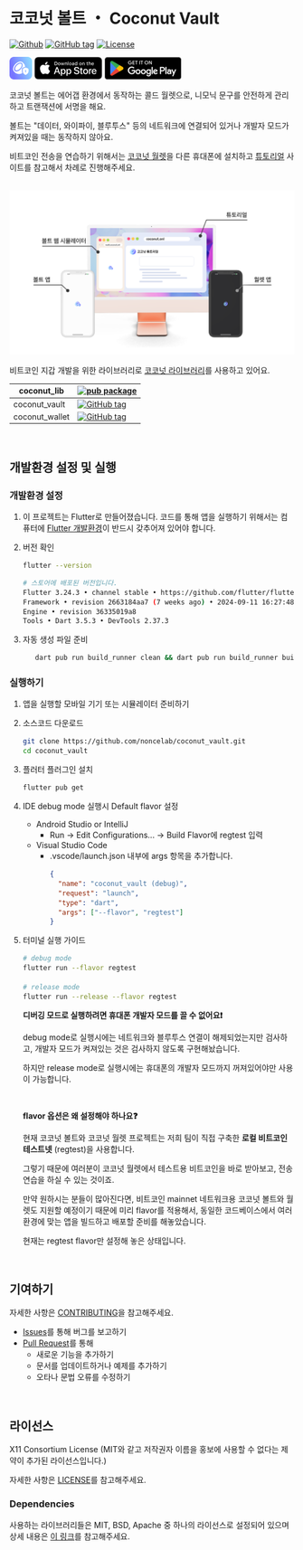 # 코코넛 볼트 ・ Coconut Vault

[![Github](https://img.shields.io/badge/github-Noncelab-orange?logo=github&logoColor=white)](https://github.com/noncelab)
[![GitHub tag](https://img.shields.io/badge/dynamic/yaml.svg?url=https://raw.githubusercontent.com/noncelab/coconut_vault/main/pubspec.yaml&query=$.version&label=Version)](https://github.com/noncelab/coconut_vault)
[![License](https://img.shields.io/badge/License-X11-green.svg)](https://github.com/noncelab/coconut_vault/blob/main/LICENSE)

[![Coconut Wallet Logo](./assets/readme/vault_logo_mainnet.png)]()
[![App Store Badge](./assets/readme/app-store-badge.png)](https://apps.apple.com/app/id6651839033)
[![Google Play Badge](./assets/readme/google-play-badge.png)](https://play.google.com/store/apps/details?id=onl.coconut.vault.regtest)

코코넛 볼트는 에어갭 환경에서 동작하는 콜드 월렛으로, 니모닉 문구를 안전하게 관리하고 트랜잭션에 서명을 해요. 

볼트는 "데이터, 와이파이, 블루투스" 등의 네트워크에 연결되어 있거나 개발자 모드가 켜져있을 때는 동작하지 않아요.

비트코인 전송을 연습하기 위해서는 [코코넛 월렛](https://github.com/noncelab/coconut_wallet)을 다른 휴대폰에 설치하고 [튜토리얼](https://noncelab.gitbook.io/coconut.onl) 사이트를 참고해서 차례로 진행해주세요.

<br/>

<img src="./assets/readme/coconut_universe_mainnet.webp" width="600"/>

<br/>

비트코인 지갑 개발을 위한 라이브러리로 [코코넛 라이브러리](https://pub.dartlang.org/packages/coconut_lib)를 사용하고 있어요.

| coconut_lib         | [![pub package](https://img.shields.io/pub/v/coconut_lib.svg?label=coconut_lib&color=blue)](https://pub.dartlang.org/packages/coconut_lib)                 |
| ---------------- | ------------------------------------------------------------------------------------------------------------------------------------------------- |
| coconut_vault | [![GitHub tag](https://img.shields.io/badge/dynamic/yaml.svg?url=https://raw.githubusercontent.com/noncelab/coconut_vault/main/pubspec.yaml&query=$.version&label=coconut_vault)](https://github.com/noncelab/coconut_vault) |
| coconut_wallet | [![GitHub tag](https://img.shields.io/badge/dynamic/yaml.svg?url=https://raw.githubusercontent.com/noncelab/coconut_wallet/main/pubspec.yaml&query=$.version&label=coconut_wallet)](https://github.com/noncelab/coconut_wallet) |

<br/>

## 개발환경 설정 및 실행

### 개발환경 설정

1. 이 프로젝트는 Flutter로 만들어졌습니다.
코드를 통해 앱을 실행하기 위해서는 컴퓨터에 [Flutter 개발환경](https://docs.flutter.dev/get-started/install)이 반드시 갖추어져 있어야 합니다.

2. 버전 확인
    ```bash
    flutter --version
    ```

    ```bash
    # 스토어에 배포된 버전입니다.
    Flutter 3.24.3 • channel stable • https://github.com/flutter/flutter.git
    Framework • revision 2663184aa7 (7 weeks ago) • 2024-09-11 16:27:48 -0500
    Engine • revision 36335019a8
    Tools • Dart 3.5.3 • DevTools 2.37.3

3. 자동 생성 파일 준비

   ```bash
      dart pub run build_runner clean && dart pub run build_runner build --delete-conflicting-outputs && dart pub run slang
   ```

### 실행하기

1. 앱을 실행할 모바일 기기 또는 시뮬레이터 준비하기

2. 소스코드 다운로드
   ```bash
   git clone https://github.com/noncelab/coconut_vault.git
   cd coconut_vault
   ```

3. 플러터 플러그인 설치
   ```bash
   flutter pub get
   ```

4. IDE debug mode 실행시 Default flavor 설정
    * Android Studio or IntelliJ 
        *  Run -> Edit Configurations... -> Build Flavor에 regtest 입력
    * Visual Studio Code
        * .vscode/launch.json 내부에 args 항목을 추가합니다.
          ```json
          {
            "name": "coconut_vault (debug)",
            "request": "launch",
            "type": "dart",
            "args": ["--flavor", "regtest"]
          }
          ```

5. 터미널 실행 가이드
    ```bash
    # debug mode
    flutter run --flavor regtest

    # release mode
    flutter run --release --flavor regtest
    ```

    **디버깅 모드로 실행하려면 휴대폰 개발자 모드를 끌 수 없어요❗**

    debug mode로 실행시에는 네트워크와 블루투스 연결이 해제되었는지만 검사하고, 개발자 모드가 켜져있는 것은 검사하지 않도록 구현해놨습니다. 

    하지만 release mode로 실행시에는 휴대폰의 개발자 모드까지 꺼져있어야만 사용이 가능합니다.

    <br />

    **flavor 옵션은 왜 설정해야 하나요❓**
          
    현재 코코넛 볼트와 코코넛 월렛 프로젝트는 저희 팀이 직접 구축한 **로컬 비트코인 테스트넷** (regtest)을 사용합니다. 

    그렇기 때문에 여러분이 코코넛 월렛에서 테스트용 비트코인을 바로 받아보고, 전송 연습을 하실 수 있는 것이죠.

    만약 원하시는 분들이 많아진다면, 비트코인 mainnet 네트워크용 코코넛 볼트와 월렛도 지원할 예정이기 때문에 미리 flavor를 적용해서, 동일한 코드베이스에서 여러 환경에 맞는 앱을 빌드하고 배포할 준비를 해놓았습니다.
          
    현재는 regtest flavor만 설정해 놓은 상태입니다.

<br/>

## 기여하기

자세한 사항은 [CONTRIBUTING](https://github.com/noncelab/coconut_vault/blob/main/CONTRIBUTING.md)을 참고해주세요.

* [Issues](https://github.com/noncelab/coconut_vault/issues)를 통해 버그를 보고하기
* [Pull Request](https://github.com/noncelab/coconut_vault/pulls)를 통해
    * 새로운 기능을 추가하기
    * 문서를 업데이트하거나 예제를 추가하기
    * 오타나 문법 오류를 수정하기

<br/>

## 라이선스
X11 Consortium License (MIT와 같고 저작권자 이름을 홍보에 사용할 수 없다는 제약이 추가된 라이선스입니다.)

자세한 사항은 [LICENSE](https://github.com/noncelab/coconut_vault/blob/main/LICENSE)를 참고해주세요.

### Dependencies
사용하는 라이브러리들은 MIT, BSD, Apache 중 하나의 라이선스로 설정되어 있으며 상세 내용은 [이 링크](https://github.com/noncelab/coconut_vault/blob/main/lib/oss_licenses.dart)를 참고해주세요.